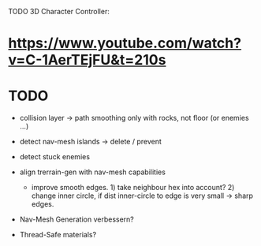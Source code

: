 TODO
3D Character Controller:
# https://www.youtube.com/watch?v=C-1AerTEjFU&t=210s



# TODO
- collision layer -> path smoothing only with rocks, not floor (or enemies ...)
- detect nav-mesh islands -> delete / prevent
- detect stuck enemies
- align trerrain-gen with nav-mesh capabilities
    - improve smooth edges. 1) take neighbour hex into account? 2) change inner circle, if dist inner-circle to edge is very small -> sharp edges.

- Nav-Mesh Generation verbessern?
- Thread-Safe materials?
